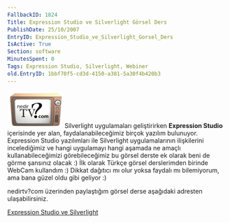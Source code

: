 ```yaml
---
FallbackID: 1824
Title: Expression Studio ve Silverlight Görsel Ders
PublishDate: 25/10/2007
EntryID: Expression_Studio_ve_Silverlight_Gorsel_Ders
IsActive: True
Section: software
MinutesSpent: 0
Tags: Expression Studio, Silverlight, Webiner
old.EntryID: 1bbf70f5-cd3d-4150-a381-5a30f4b420b3
---
```

![](media/Expression_Studio_ve_Silverlight_Gorsel_Ders/nedirtv_logo.png)Silverlight
uygulamaları geliştirirken **Expression Studio** içerisinde yer alan,
faydalanabileceğimiz birçok yazılım bulunuyor. Expression Studio
yazılımları ile Silverlight uygulamalarının ilişkilerini incelediğimiz
ve hangi uygulamayı hangi aşamada ne amaçlı kullanabileceğimizi
görebileceğimiz bu görsel derste ek olarak beni de görme şansınız olacak
:) İlk olarak Türkçe görsel derslerimden birinde WebCam kullandım :)
Dikkat dağıtıcı mı olur yoksa faydalı mı bilemiyorum, ama bana güzel
oldu gibi geliyor :)

nedirtv?com üzerinden paylaştığım görsel derse aşağıdaki adresten
ulaşabilirsiniz.

[Expression Studio ve
Silverlight](http://www.nedirtv.com/VideoDetay.aspx?VideoID=71)



